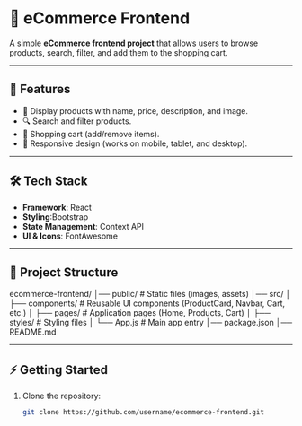 # 🛒 eCommerce Frontend

A simple **eCommerce frontend project** that allows users to browse products, search, filter, and add them to the shopping cart. 

---

## 🚀 Features
- 🏬 Display products with name, price, description, and image.
- 🔍 Search and filter products.
- 🛒 Shopping cart (add/remove items).
- 📱 Responsive design (works on mobile, tablet, and desktop).

---

## 🛠️ Tech Stack
- **Framework**: React 
- **Styling**:Bootstrap 
- **State Management**: Context API  
- **UI & Icons**: FontAwesome   

---

## 📂 Project Structure
ecommerce-frontend/
│── public/ # Static files (images, assets)
│── src/
│ ├── components/ # Reusable UI components (ProductCard, Navbar, Cart, etc.)
│ ├── pages/ # Application pages (Home, Products, Cart)
│ ├── styles/ # Styling files
│ └── App.js # Main app entry
│── package.json
│── README.md


---

## ⚡ Getting Started
1. Clone the repository:
   ```bash
   git clone https://github.com/username/ecommerce-frontend.git
